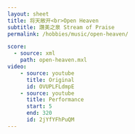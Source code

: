 ```yaml
---
layout: sheet
title: 将天敞开<br>Open Heaven
subtitle: 讚美之泉 Stream of Praise
permalink: /hobbies/music/open-heaven/

score:
  - source: xml
    path: open-heaven.mxl
video:
    - source: youtube
      title: Original
      id: OVUPLFLdmpE
    - source: youtube
      title: Performance
      start: 5
      end: 320
      id: 2jYfYFhPuQM
---
```



